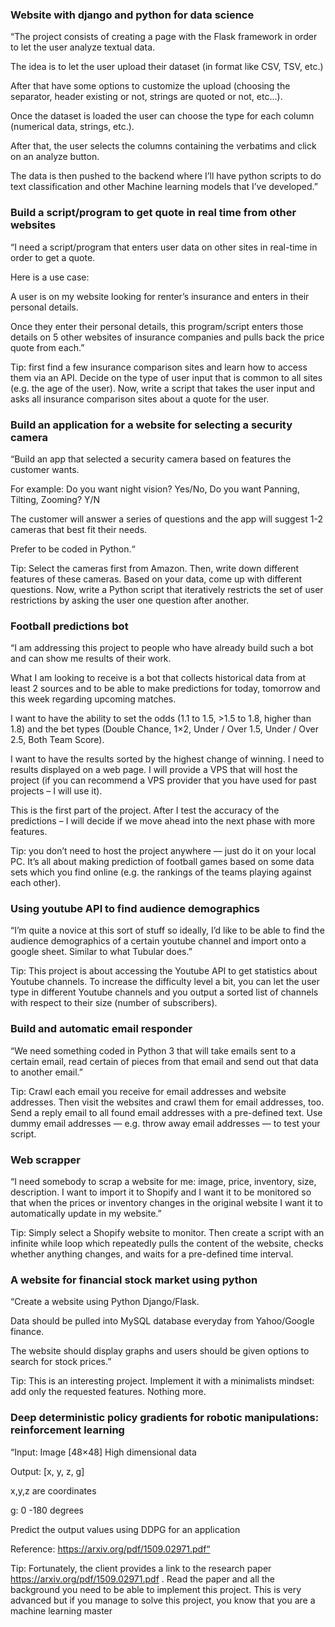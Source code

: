 ### Website with django and python for data science
“The project consists of creating a page with the Flask framework in order to let the user analyze textual data.

The idea is to let the user upload their dataset (in format like CSV, TSV, etc.)

After that have some options to customize the upload (choosing the separator, header existing or not, strings are quoted or not, etc…).

Once the dataset is loaded the user can choose the type for each column (numerical data, strings, etc.).

After that, the user selects the columns containing the verbatims and click on an analyze button.

The data is then pushed to the backend where I’ll have python scripts to do text classification and other Machine learning models that I’ve developed.”

### Build a script/program to get quote in real time from other websites

“I need a script/program that enters user data on other sites in real-time in order to get a quote.

Here is a use case:

A user is on my website looking for renter’s insurance and enters in their personal details.

Once they enter their personal details, this program/script enters those details on 5 other websites of insurance companies and pulls back the price quote from each.”

Tip: first find a few insurance comparison sites and learn how to access them via an API. Decide on the type of user input that is common to all sites (e.g. the age of the user). Now, write a script that takes the user input and asks all insurance comparison sites about a quote for the user.

### Build an application for a website for selecting a security camera

“Build an app that selected a security camera based on features the customer wants.

For example: Do you want night vision? Yes/No, Do you want Panning, Tilting, Zooming? Y/N

The customer will answer a series of questions and the app will suggest 1-2 cameras that best fit their needs.

Prefer to be coded in Python.“

Tip: Select the cameras first from Amazon. Then, write down different features of these cameras. Based on your data, come up with different questions. Now, write a Python script that iteratively restricts the set of user restrictions by asking the user one question after another.

### Football predictions bot

“I am addressing this project to people who have already build such a bot and can show me results of their work.

What I am looking to receive is a bot that collects historical data from at least 2 sources and to be able to make predictions for today, tomorrow and this week regarding upcoming matches.

I want to have the ability to set the odds (1.1 to 1.5, >1.5 to 1.8, higher than 1.8) and the bet types (Double Chance, 1×2, Under / Over 1.5, Under / Over 2.5, Both Team Score).

I want to have the results sorted by the highest change of winning. I need to results displayed on a web page. I will provide a VPS that will host the project (if you can recommend a VPS provider that you have used for past projects – I will use it).

This is the first part of the project. After I test the accuracy of the predictions – I will decide if we move ahead into the next phase with more features.

Tip: you don’t need to host the project anywhere — just do it on your local PC. It’s all about making prediction of football games based on some data sets which you find online (e.g. the rankings of the teams playing against each other).

### Using youtube API to find audience demographics

“I’m quite a novice at this sort of stuff so ideally, I’d like to be able to find the audience demographics of a certain youtube channel and import onto a google sheet. Similar to what Tubular does.”

Tip: This project is about accessing the Youtube API to get statistics about Youtube channels. To increase the difficulty level a bit, you can let the user type in different Youtube channels and you output a sorted list of channels with respect to their size (number of subscribers).

### Build and automatic email responder

“We need something coded in Python 3 that will take emails sent to a certain email, read certain of pieces from that email and send out that data to another email.”

Tip: Crawl each email you receive for email addresses and website addresses. Then visit the websites and crawl them for email addresses, too. Send a reply email to all found email addresses with a pre-defined text. Use dummy email addresses — e.g. throw away email addresses — to test your script.

### Web scrapper

“I need somebody to scrap a website for me: image, price, inventory, size, description. I want to import it to Shopify and I want it to be monitored so that when the prices or inventory changes in the original website I want it to automatically update in my website.”

Tip: Simply select a Shopify website to monitor. Then create a script with an infinite while loop which repeatedly pulls the content of the website, checks whether anything changes, and waits for a pre-defined time interval.

### A website for financial stock market using python

“Create a website using Python Django/Flask.

Data should be pulled into MySQL database everyday from Yahoo/Google finance.

The website should display graphs and users should be given options to search for stock prices.”

Tip: This is an interesting project. Implement it with a minimalists mindset: add only the requested features. Nothing more.

### Deep deterministic policy gradients for robotic manipulations: reinforcement learning

“Input: Image [48×48] High dimensional data

Output: [x, y, z, g]

x,y,z are coordinates

g: 0 -180 degrees

Predict the output values using DDPG for an application

Reference: https://arxiv.org/pdf/1509.02971.pdf“

Tip: Fortunately, the client provides a link to the research paper https://arxiv.org/pdf/1509.02971.pdf . Read the paper and all the background you need to be able to implement this project. This is very advanced but if you manage to solve this project, you know that you are a machine learning master
